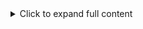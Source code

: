<details> <summary>Click to expand full content</summary>

# 📚 Learning Management System (LMS)

A cross-platform Learning Management System built using **React Native** for the frontend and **Supabase** for the backend. This app supports role-based access (Admin, Student, Teacher), course management, assignments, attendance tracking, grading, notifications, and more.

## 🚀 Getting Started

### Prerequisites

- Node.js (v14 or later)
- Expo CLI
- Supabase account

### Installation

1. Clone the repository
2. Install dependencies:
   ```bash
   cd frontend
   npm install
   ```
3. Set up environment variables:
   - Copy `.env.example` to `.env`
   - Update with your Supabase credentials

### Supabase Setup

Follow these guides to set up your Supabase project:

1. [Supabase Project Setup](./docs/supabase_project_setup.md)
2. [Supabase Authentication with Custom Roles](./docs/supabase_auth_setup.md)

### Running the App

```bash
cd frontend
npm start
```

---

## 📁 Project Structure

LMS-App/
├── apps/
│ ├── mobile/ # React Native frontend app
│ │ ├── src/
│ │ │ ├── components/ # Reusable UI components
│ │ │ ├── screens/ # Page views for each role (Admin, Student, Teacher)
│ │ │ ├── navigation/ # React Navigation logic
│ │ │ ├── services/ # API handlers to Supabase
│ │ │ ├── context/ # Global app context (Auth, User, Theme)
│ │ │ ├── hooks/ # Custom hooks (e.g., useAuth, useAttendance)
│ │ │ ├── assets/ # Images, icons, fonts
│ │ │ └── utils/ # Formatters, validators, helpers
│ │ └── App.tsx # Main entry point
│ └── functions/ # Firebase or Supabase triggers (notifications)
│ └── sendNotification.ts
├── backend/
│ ├── supabase/
│ │ ├── migrations/ # SQL migrations (auth, courses, users, etc.)
│ │ ├── seed/ # Seed scripts
│ │ ├── schemas/
│ │ │ ├── users.sql
│ │ │ ├── courses.sql
│ │ │ ├── lessons.sql
│ │ │ ├── assignments.sql
│ │ │ ├── submissions.sql
│ │ │ ├── grades.sql
│ │ │ ├── attendance.sql
│ │ │ └── institutions.sql
│ │ └── roles_policy.sql # Role-based access control policies
│ └── storage_rules.sql # Supabase storage (files, validations)
├── docs/
│ ├── roadmap.md # Weekly breakdown
│ ├── architecture.md # System design & flow
│ ├── api_reference.md # API endpoints + Supabase function calls
│ ├── roles.md # Role-based features & access
│ ├── onboarding.md # Setup instructions for devs
│ └── demo_plan.md # Final presentation/demo checklist
├── tests/
│ ├── unit/ # Unit tests for utilities/services
│ ├── integration/ # E2E flow (login, enroll, submit)
│ └── qa/ # Scripts and scenarios for QA testers
├── .env.example # Template for environment variables
├── .gitignore
├── README.md # Overview, setup, and contribution guide
├── package.json
└── LICENSE


